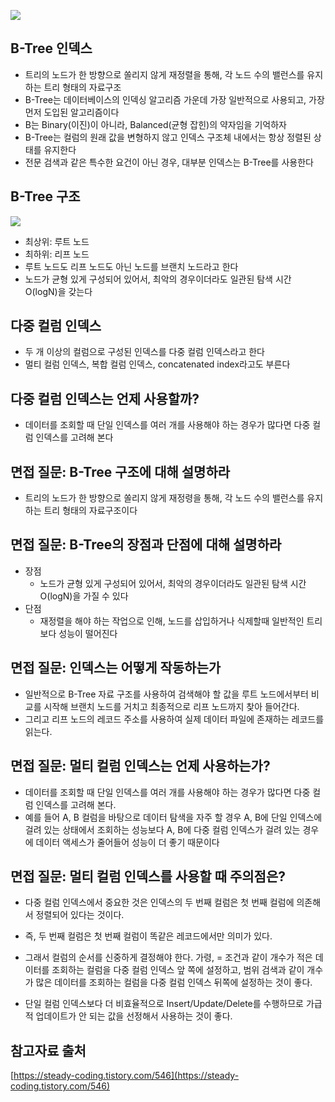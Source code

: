 ![](https://www.notion.so/image/https%3A%2F%2Fs3-us-west-2.amazonaws.com%2Fsecure.notion-static.com%2Fc140d9fd-d93e-43ae-9417-35291b842ebe%2FUntitled.png?table=block&id=9b43e02e-a796-469f-bc7b-15417e5d473c&spaceId=b453bd85-cb15-44b5-bf2e-580aeda8074e&width=2000&userId=80352c12-65a4-4562-9a36-2179ed0dfffb&cache=v2)

## B-Tree 인덱스
- 트리의 노드가 한 방향으로 쏠리지 않게 재정렬을 통해, 각 노드 수의 밸런스를 유지하는 트리 형태의 자료구조
- B-Tree는 데이터베이스의 인덱싱 알고리즘 가운데 가장 일반적으로 사용되고, 가장 먼저 도입된 알고리즘이다
- B는 Binary(이진)이 아니라, Balanced(균형 잡힌)의 약자임을 기억하자
- B-Tree는 컬럼의 원래 값을 변형하지 않고 인덱스 구조체 내에서는 항상 정렬된 상태를 유지한다
- 전문 검색과 같은 특수한 요건이 아닌 경우, 대부분 인덱스는 B-Tree를 사용한다

## B-Tree 구조
![](https://www.notion.so/image/https%3A%2F%2Fs3-us-west-2.amazonaws.com%2Fsecure.notion-static.com%2Fc140d9fd-d93e-43ae-9417-35291b842ebe%2FUntitled.png?table=block&id=9b43e02e-a796-469f-bc7b-15417e5d473c&spaceId=b453bd85-cb15-44b5-bf2e-580aeda8074e&width=2000&userId=80352c12-65a4-4562-9a36-2179ed0dfffb&cache=v2)
- 최상위: 루트 노드
- 최하위: 리프 노드
- 루트 노드도 리프 노드도 아닌 노드를 브랜치 노드라고 한다
- 노드가 균형 있게 구성되어 있어서, 최악의 경우이더라도 일관된 탐색 시간 O(logN)을 갖는다

## 다중 컬럼 인덱스
- 두 개 이상의 컬럼으로 구성된 인덱스를 다중 컬럼 인덱스라고 한다
- 멀티 컬럼 인덱스, 복합 컬럼 인덱스, concatenated index라고도 부른다

## 다중 컬럼 인덱스는 언제 사용할까?
- 데이터를 조회할 때 단일 인덱스를 여러 개를 사용해야 하는 경우가 많다면 다중 컬럼 인덱스를 고려해 본다

## 면접 질문: B-Tree 구조에 대해 설명하라
- 트리의 노드가 한 방향으로 쏠리지 않게 재정령을 통해, 각 노드 수의 밸런스를 유지하는 트리 형태의 자료구조이다

## 면접 질문: B-Tree의 장점과 단점에 대해 설명하라
- 장점
    - 노드가 균형 있게 구성되어 있어서, 최악의 경우이더라도 일관된 탐색 시간 O(logN)을 가질 수 있다
- 단점
    - 재정렬을 해야 하는 작업으로 인해, 노드를 삽입하거나 식제할때 일반적인 트리보다 성능이 떨어진다
## 면접 질문: 인덱스는 어떻게 작동하는가
- 일반적으로 B-Tree 자료 구조를 사용하여 검색해야 할 값을 루트 노드에서부터 비교를 시작해 브랜치 노드를 거치고 최종적으로 리프 노드까지 찾아 들어간다. 
- 그리고 리프 노드의 레코드 주소를 사용하여 실제 데이터 파일에 존재하는 레코드를 읽는다.
## 면접 질문: 멀티 컬럼 인덱스는 언제 사용하는가?
- 데이터를 조회할 때 단일 인덱스를 여러 개를 사용해야 하는 경우가 많다면 다중 컬럼 인덱스를 고려해 본다. 
- 예를 들어 A, B 컬럼을 바탕으로 데이터 탐색을 자주 할 경우 A, B에 단일 인덱스에 걸려 있는 상태에서 조회하는 성능보다 A, B에 다중 컬럼 인덱스가 걸려 있는 경우에 데이터 액세스가 줄어들어 성능이 더 좋기 때문이다
## 면접 질문: 멀티 컬럼 인덱스를 사용할 때 주의점은?
- 다중 컬럼 인덱스에서 중요한 것은 인덱스의 두 번째 컬럼은 첫 번째 컬럼에 의존해서 정렬되어 있다는 것이다. 
- 즉, 두 번째 컬럼은 첫 번째 컬럼이 똑같은 레코드에서만 의미가 있다. 
- 그래서 컬럼의 순서를 신중하게 결정해야 한다. 가령, = 조건과 같이 개수가 적은 데이터를 조회하는 컬럼을 다중 컬럼 인덱스 앞 쪽에 설정하고, 범위 검색과 같이 개수가 많은 데이터를 조회하는 컬럼을 다중 컬럼 인덱스 뒤쪽에 설정하는 것이 좋다.

- 단일 컬럼 인덱스보다 더 비효율적으로 Insert/Update/Delete를 수행하므로 가급적 업데이트가 안 되는 값을 선정해서 사용하는 것이 좋다.

## 참고자료 출처
[https://steady-coding.tistory.com/546](https://steady-coding.tistory.com/546)